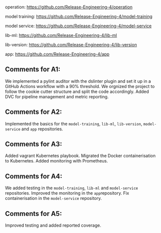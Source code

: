 operation: https://github.com/Release-Engineering-4/operation

model training: https://github.com/Release-Engineering-4/model-training

model service: https://github.com/Release-Engineering-4/model-service

lib-ml: https://github.com/Release-Engineering-4/lib-ml

lib-version: https://github.com/Release-Engineering-4/lib-version

app: https://github.com/Release-Engineering-4/app

## Comments for A1:

We implemented a pylint auditor with the dslinter plugin and set it up in a GitHub Actions workflow with a 90% threshold. We orgnized the project to follow the cookie cutter structure and split the code accordingly. Added DVC for pipeline management and metric reporting.

## Comments for A2:

Implemented the basics for the `model-training`, `lib-ml`, `lib-version`, `model-service` and `app` repositories.

## Comments for A3:

Added vagrant Kubernetes playbook. Migrated the Docker containerisation to Kubernetes. Added monitoring with Prometheus.

## Comments for A4:

We added testing in the `model-training`, `lib-ml` and `model-service` repositories. Improved the monitoring in the `app`repository. Fix containerisation in the `model-service` repository. 

## Comments for A5: 

Improved testing and added reported coverage.
